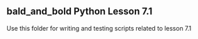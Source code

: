 ## bald_and_bold Python Lesson 7.1
Use this folder for writing and testing scripts related to lesson 7.1